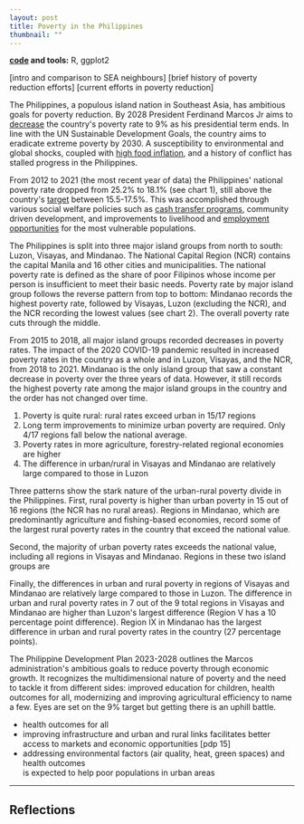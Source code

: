 ```yaml
---
layout: post
title: Poverty in the Philippines
thumbnail: ""
---
```


**[code](https://github.com/joledan/ph-poverty) and tools:** R, ggplot2

<!--more-->

<!--![fig1]({{site.url}}/assets/images/wiki-nc/wiki-nc-fig1.png)-->

[intro and comparison to SEA neighbours]
[brief history of poverty reduction efforts]
[current efforts in poverty reduction]

<!-- https://kidb.adb.org/explore?filter[year]=2000%2C2001%2C2002%2C2003%2C2004%2C2005%2C2006%2C2007%2C2008%2C2009%2C2010%2C2011%2C2012%2C2013%2C2014%2C2015%2C2016%2C2017%2C2018%2C2019%2C2020%2C2021%2C2022%2C2023&filter[indicator_id]=3010010&filter[economy_code]=BRU%2CCAM%2CINO%2CLAO%2CMAL%2CMYA%2CPHI%2CSIN%2CTHA%2CTIM%2CVIE&showRegions=false&grouping=indicators -->

The Philippines, a populous island nation in Southeast Asia, has ambitious goals for poverty reduction. By 2028 President Ferdinand Marcos Jr aims to [decrease](https://asia.nikkei.com/Economy/Philippine-poverty-rate-drops-to-22.4-still-far-from-Marcos-target) the country's poverty rate to 9% as his presidential term ends. In line with the UN Sustainable Development Goals, the country aims to eradicate extreme poverty by 2030. A susceptibility to environmental and global shocks, coupled with [high food inflation](neda.gov.ph/ph-records-lowest-inflation-rate-in-2023-govt-to-continue-measures-to-protect-filipino-purchasing-power-neda/), and a history of conflict has stalled progress in the Philippines. 

From 2012 to 2021 (the most recent year of data) the Philippines' national poverty rate dropped from 25.2% to 18.1% (see chart 1), still above the country's [target](https://psa.gov.ph/statistics/statdev/press-release) between 15.5-17.5%. This was accomplished through various social welfare policies such as [cash transfer programs](https://www.officialgazette.gov.ph/programs/conditional-cash-transfer/), community driven development, and improvements to livelihood and [employment opportunities]((https://www.lumina.com.ph/news-and-blogs/blogs/social-welfare-programs-in-the-philippines/)) for the most vulnerable populations. 

<!-- average poverty rate by region -->
The Philippines is split into three major island groups from north to south: Luzon, Visayas, and Mindanao. The National Capital Region (NCR) contains the capital Manila and 16 other cities and municipalities. The national poverty rate is defined as the share of poor Filipinos whose income per person is insufficient to meet their basic needs. Poverty rate by major island group follows the reverse pattern from top to bottom: Mindanao records the highest poverty rate, followed by Visayas, Luzon (excluding the NCR), and the NCR recording the lowest values (see chart 2). The overall poverty rate cuts through the middle.

From 2015 to 2018, all major island groups recorded decreases in poverty rates. The impact of the 2020 COVID-19 pandemic resulted in increased poverty rates in the country as a whole and in Luzon, Visayas, and the NCR, from 2018 to 2021. Mindanao is the only island group that saw a constant decrease in poverty over the three years of data. However, it still records the highest poverty rate among the major island groups in the country and the order has not changed over time. 

<!-- describe mindanao if needed? https://www.economist.com/asia/2017/11/25/the-philippines-has-the-most-persistent-poverty-in-south-east-asia
or why mindanao has decreased over time  -->

<!-- urban/rural poverty -->
1. Poverty is quite rural: rural rates exceed urban in 15/17 regions
2. Long term improvements to minimize urban poverty are required. Only 4/17 regions fall below the national average.
3. Poverty rates in more agriculture, forestry-related regional economies are higher 
4. The difference in urban/rural in Visayas and Mindanao are relatively large compared to those in Luzon

Three patterns show the stark nature of the urban-rural poverty divide in the Philippines. First, rural poverty is higher than urban poverty in 15 out of 16 regions (the NCR has no rural areas). Regions in Mindanao, which are predominantly agriculture and fishing-based economies, record some of the largest rural poverty rates in the country that exceed the national value. 

Second, the majority of urban poverty rates exceeds the national value, including all regions in Visayas and Mindanao. Regions in these two island groups are 

Finally, the differences in urban and rural poverty in regions of Visayas and Mindanao are relatively large compared to those in Luzon. The difference in urban and rural poverty rates in 7 out of the 9 total regions in Visayas and Mindanao are higher than Luzon's largest difference (Region V has a 10 percentage point difference). Region IX in Mindanao has the largest difference in urban and rural poverty rates in the country (27 percentage points). 

<!-- need to conclude on poverty programs and where to go -->
The Philippine Development Plan 2023-2028 outlines the Marcos administration's ambitious goals to reduce poverty through economic growth. It recognizes the multidimensional nature of poverty and the need to tackle it from different sides: improved education for children, health outcomes for all, modernizing and improving agricultural efficiency to name a few. Eyes are set on the 9% target but getting there is an uphill battle.  

+ health outcomes for all
+ improving infrastructure and urban and rural links facilitates better access to markets and economic opportunities [pdp 15]
+ addressing environmental factors (air quality, heat, green spaces) and health outcomes  
is expected to help poor populations in urban areas



<!-- definition fo poverty incidence https://psa.gov.ph/statistics/poverty/node/162559 -->
<!-- increase in poverty from 2018-2021 https://www.reuters.com/world/asia-pacific/pandemic-pushed-millions-more-into-poverty-philippines-govt-2022-08-15/ -->



-----

## Reflections

